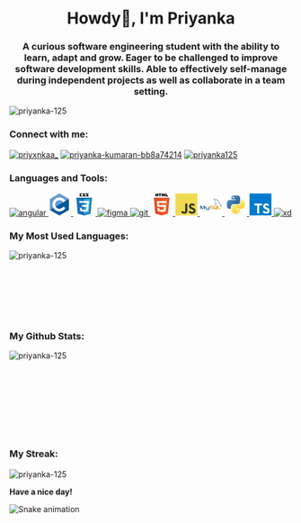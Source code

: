 <h1 align="center">Howdy👋, I'm Priyanka</h1>
<h3 align="center">A curious software engineering student with the ability to learn, adapt and grow. Eager to be challenged to improve software development skills. Able to effectively self-manage during independent projects as well as collaborate in a team setting.</h3>
<p align="left"> <img src="https://komarev.com/ghpvc/?username=priyanka-125&label=Profile%20views&color=0e75b6&style=flat" alt="priyanka-125" /> </p>





<h3 align="left">Connect with me:</h3>
<p align="left">
<a href="https://twitter.com/priyxnkaa_" target="blank"><img align="center" src="https://raw.githubusercontent.com/rahuldkjain/github-profile-readme-generator/master/src/images/icons/Social/twitter.svg" alt="priyxnkaa_" height="30" width="40" /></a>
<a href="https://linkedin.com/in/priyanka-kumaran-bb8a74214" target="blank"><img align="center" src="https://raw.githubusercontent.com/rahuldkjain/github-profile-readme-generator/master/src/images/icons/Social/linked-in-alt.svg" alt="priyanka-kumaran-bb8a74214" height="30" width="40" /></a>
<a href="https://www.leetcode.com/priyanka125" target="blank"><img align="center" src="https://raw.githubusercontent.com/rahuldkjain/github-profile-readme-generator/master/src/images/icons/Social/leet-code.svg" alt="priyanka125" height="30" width="40" /></a>
</p>

<h3 align="left">Languages and Tools:</h3>
<p align="left"> <a href="https://angular.io" target="_blank" rel="noreferrer"> <img src="https://angular.io/assets/images/logos/angular/angular.svg" alt="angular" width="40" height="40"/> </a> <a href="https://www.cprogramming.com/" target="_blank" rel="noreferrer"> <img src="https://raw.githubusercontent.com/devicons/devicon/master/icons/c/c-original.svg" alt="c" width="40" height="40"/> </a> <a href="https://www.w3schools.com/css/" target="_blank" rel="noreferrer"> <img src="https://raw.githubusercontent.com/devicons/devicon/master/icons/css3/css3-original-wordmark.svg" alt="css3" width="40" height="40"/> </a> <a href="https://www.figma.com/" target="_blank" rel="noreferrer"> <img src="https://www.vectorlogo.zone/logos/figma/figma-icon.svg" alt="figma" width="40" height="40"/> </a> <a href="https://git-scm.com/" target="_blank" rel="noreferrer"> <img src="https://www.vectorlogo.zone/logos/git-scm/git-scm-icon.svg" alt="git" width="40" height="40"/> </a> <a href="https://www.w3.org/html/" target="_blank" rel="noreferrer"> <img src="https://raw.githubusercontent.com/devicons/devicon/master/icons/html5/html5-original-wordmark.svg" alt="html5" width="40" height="40"/> </a> <a href="https://developer.mozilla.org/en-US/docs/Web/JavaScript" target="_blank" rel="noreferrer"> <img src="https://raw.githubusercontent.com/devicons/devicon/master/icons/javascript/javascript-original.svg" alt="javascript" width="40" height="40"/> </a> <a href="https://www.mysql.com/" target="_blank" rel="noreferrer"> <img src="https://raw.githubusercontent.com/devicons/devicon/master/icons/mysql/mysql-original-wordmark.svg" alt="mysql" width="40" height="40"/> </a> <a href="https://www.python.org" target="_blank" rel="noreferrer"> <img src="https://raw.githubusercontent.com/devicons/devicon/master/icons/python/python-original.svg" alt="python" width="40" height="40"/> </a> <a href="https://www.typescriptlang.org/" target="_blank" rel="noreferrer"> <img src="https://raw.githubusercontent.com/devicons/devicon/master/icons/typescript/typescript-original.svg" alt="typescript" width="40" height="40"/> </a> <a href="https://www.adobe.com/products/xd.html" target="_blank" rel="noreferrer"> <img src="https://cdn.worldvectorlogo.com/logos/adobe-xd.svg" alt="xd" width="40" height="40"/> </a> </p>
<h3 align:"left">My Most Used Languages:</h3>
<p><img align="left" src="https://github-readme-stats.vercel.app/api/top-langs?username=priyanka-125&show_icons=true&locale=en&layout=compact&theme=merko" alt="priyanka-125" /></p>
<br><br><br><br><br><br><br>
<h3 align:"left">My Github Stats:</h3>
<p>&nbsp;<img align="left" src="https://github-readme-stats.vercel.app/api?username=priyanka-125&show_icons=true&locale=en&theme=tokyonight" alt="priyanka-125" /></p>
<br><br><br><br><br><br><br>
<h3 align:"left">My Streak:</h3>
<p><img align="center" src="https://github-readme-streak-stats.herokuapp.com/?user=priyanka-125&theme=cobalt" alt="priyanka-125" /></p>

**Have a nice day!**

![Snake animation](https://github.com/Priyanka-125/Priyanka-125/blob/output/github-contribution-grid-snake.gif)
